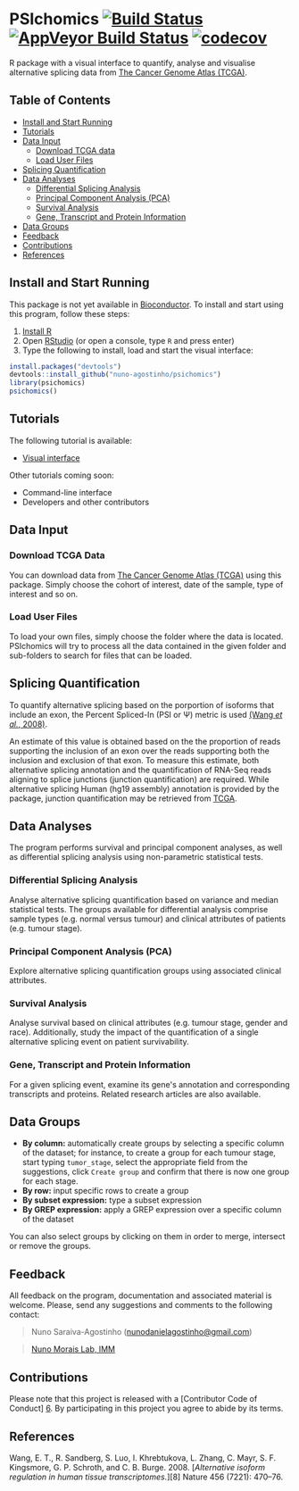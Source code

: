 # PSIchomics [![Build Status](https://travis-ci.org/nuno-agostinho/psichomics.svg?branch=master)](https://travis-ci.org/nuno-agostinho/psichomics) [![AppVeyor Build Status](https://ci.appveyor.com/api/projects/status/github/nuno-agostinho/psichomics?branch=master&svg=true)](https://ci.appveyor.com/project/nuno-agostinho/psichomics) [![codecov](https://codecov.io/gh/nuno-agostinho/psichomics/branch/master/graph/badge.svg)](https://codecov.io/gh/nuno-agostinho/psichomics)
R package with a visual interface to quantify, analyse and visualise alternative
splicing data from [The Cancer Genome Atlas (TCGA)][1].

## Table of Contents

* [Install and Start Running](#install-and-start-running)
* [Tutorials](#tutorials)
* [Data Input](#data-input)
    * [Download TCGA data](#download-tcga-data)
    * [Load User Files](#load-user-files)
* [Splicing Quantification](#splicing-quantification)
* [Data Analyses](#analyses)
    * [Differential Splicing Analysis](#differential-splicing-analysis)
    * [Principal Component Analysis (PCA)](#principal-component-analysis-pca)
    * [Survival Analysis](#survival-analysis)
    * [Gene, Transcript and Protein Information](#gene-transcript-and-protein-information)
* [Data Groups](#data-groups)
* [Feedback](#feedback)
* [Contributions](#contributions)
* [References](#references)

## Install and Start Running
This package is not yet available in [Bioconductor][2]. To install and start 
using this program, follow these steps:

1. [Install R][3]
2. Open [RStudio][4] (or open a console, type `R` and press enter)
3. Type the following to install, load and start the visual interface:
```r
install.packages("devtools")
devtools::install_github("nuno-agostinho/psichomics")
library(psichomics)
psichomics()
```

## Tutorials

The following tutorial is available:

* [Visual interface](http://rpubs.com/nuno-agostinho/psichomics-tutorial-visual)

Other tutorials coming soon:

* Command-line interface
* Developers and other contributors

## Data Input
### Download TCGA Data
You can download data from [The Cancer Genome Atlas (TCGA)][1] using this
package. Simply choose the cohort of interest, date of the sample, type of 
interest and so on.

### Load User Files
To load your own files, simply choose the folder where the data is located. 
PSIchomics will try to process all the data contained in the given folder and
sub-folders to search for files that can be loaded.

## Splicing Quantification
To quantify alternative splicing based on the porportion of isoforms that 
include an exon, the Percent Spliced-In (PSI or Ψ) metric is used [(Wang *et 
al.*, 2008)](#references).

An estimate of this value is obtained based on the the proportion of reads 
supporting the inclusion of an exon over the reads supporting both the inclusion
and exclusion of that exon. To measure this estimate, both alternative splicing 
annotation and the quantification of RNA-Seq reads aligning to splice junctions
(junction quantification) are required. While alternative splicing Human (hg19
assembly) annotation is provided by the package, junction quantification may be
retrieved from [TCGA][1].

## Data Analyses
The program performs survival and principal component analyses, as well as
differential splicing analysis using non-parametric statistical tests.

### Differential Splicing Analysis
Analyse alternative splicing quantification based on variance and median 
statistical tests. The groups available for differential analysis comprise 
sample types (e.g. normal versus tumour) and clinical attributes of patients 
(e.g. tumour stage).

### Principal Component Analysis (PCA)
Explore alternative splicing quantification groups using associated clinical 
attributes.

### Survival Analysis
Analyse survival based on clinical attributes (e.g. tumour stage, gender and
race). Additionally, study the impact of the quantification of a single 
alternative splicing event on patient survivability.

### Gene, Transcript and Protein Information
For a given splicing event, examine its gene's annotation and corresponding 
transcripts and proteins. Related research articles are also available.

## Data Groups

- **By column:** automatically create groups by selecting a specific column of 
the dataset; for instance, to create a group for each tumour stage, start typing
`tumor_stage`, select the appropriate field from the suggestions, click 
`Create group` and confirm that there is now one group for each stage.
- **By row:** input specific rows to create a group
- **By subset expression:** type a subset expression
- **By GREP expression:** apply a GREP expression over a specific column of the 
dataset

You can also select groups by clicking on them in order to merge, intersect or 
remove the groups.

## Feedback
All feedback on the program, documentation and associated material is welcome. 
Please, send any suggestions and comments to the following contact:

> Nuno Saraiva-Agostinho (nunodanielagostinho@gmail.com)

> [Nuno Morais Lab, IMM][5]

## Contributions
Please note that this project is released with a [Contributor Code of Conduct]
[6]. By participating in this project you agree to abide by its terms.

## References
Wang, E. T., R. Sandberg, S. Luo, I. Khrebtukova, L. Zhang, C. Mayr, S. F. 
Kingsmore, G. P. Schroth, and C. B. Burge. 2008. [*Alternative isoform 
regulation in human tissue transcriptomes.*][8] Nature 456 (7221): 470–76.

[1]: https://tcga-data.nci.nih.gov
[2]: https://www.bioconductor.org
[3]: https://www.r-project.org
[4]: https://www.rstudio.com/products/rstudio
[5]: http://imm.medicina.ulisboa.pt/group/compbio
[6]: CONDUCT.md
[7]: http://www.nature.com/nature/journal/v456/n7221/full/nature07509.html